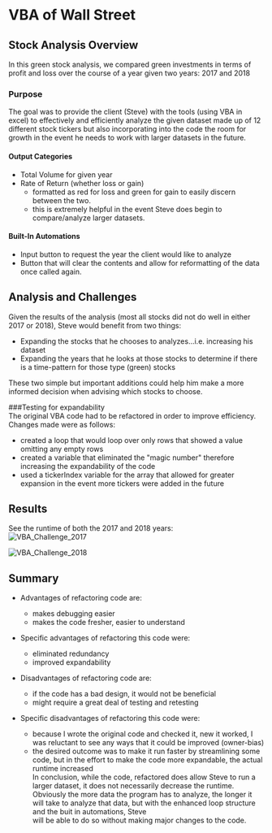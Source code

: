 # VBA of Wall Street

## Stock Analysis Overview    
In this green stock analysis, we compared green investments in terms of profit and loss over the course of a year given two years: 2017 and 2018  

### Purpose  
The goal was to provide the client (Steve) with the tools (using VBA in excel) to effectively and efficiently analyze the given dataset made up of 12 different stock tickers 
but also incorporating into the code the room for growth in the event he needs to work with larger datasets in the future.  

#### Output Categories 
- Total Volume for given year  
- Rate of Return (whether loss or gain)  
	- formatted as red for loss and green for gain to easily discern between the two.  
	- this is extremely helpful in the event Steve does begin to compare/analyze larger datasets.  

#### Built-In Automations  
- Input button to request the year the client would like to analyze  
- Button that will clear the contents and allow for reformatting of the data once called again.  

## Analysis and Challenges  
Given the results of the analysis (most all stocks did not do well in either 2017 or 2018), Steve would benefit from two things:  
- Expanding the stocks that he chooses to analyzes...i.e. increasing his dataset  
- Expanding the years that he looks at those stocks to determine if there is a time-pattern for those type (green) stocks  

These two simple but important additions could help him make a more informed decision when advising which stocks to choose.

###Testing for expandability  
The original VBA code had to be refactored in order to improve efficiency. Changes made were as follows:  
- created a loop that would loop over only rows that showed a value omitting any empty rows  
- created a variable that eliminated the "magic number" therefore increasing the expandability of the code  
- used a tickerIndex variable for the array that allowed for greater expansion in the event more tickers were added in the future  

## Results  
See the runtime of both the 2017 and 2018 years:  
![VBA_Challenge_2017](https://user-images.githubusercontent.com/83401820/123564394-f4551580-d77e-11eb-8255-3f5e9827539f.png)  

![VBA_Challenge_2018](https://user-images.githubusercontent.com/83401820/123564400-fa4af680-d77e-11eb-954f-67c722e1bb64.png)  


## Summary  
- Advantages of refactoring code are:  
	- makes debugging easier  
	- makes the code fresher, easier to understand  
- Specific advantages of refactoring this code were:  
	- eliminated redundancy  
	- improved expandability  

- Disadvantages of refactoring code are:  
	- if the code has a bad design, it would not be beneficial  
	- might require a great deal of testing and retesting  
- Specific disadvantages of refactoring this code were:  
	- because I wrote the original code and checked it, new it worked, I was reluctant to see any ways that it could be improved (owner-bias)  
	- the desired outcome was to make it run faster by streamlining some code, but in the effort to make the code more expandable, the actual runtime increased  
In conclusion, while the code, refactored does allow Steve to run a larger dataset, it does not necessarily decrease the runtime.  
Obviously the more data the program has to analyze, the longer it will take to analyze that data, but with the enhanced loop structure and the buit in automations, Steve  
will be able to do so without making major changes to the code.



